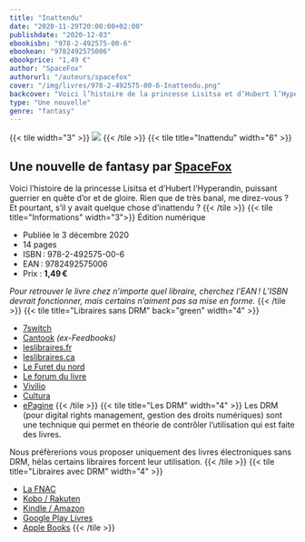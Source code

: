 ```yaml
---
title: "Inattendu"
date: "2020-11-29T20:00:00+02:00"
publishdate: "2020-12-03"
ebookisbn: "978-2-492575-00-6"
ebookean: "9782492575006"
ebookprice: "1,49 €"
author: "SpaceFox"
authorurl: "/auteurs/spacefox"
cover: "/img/livres/978-2-492575-00-6-Inattendu.png"
backcover: "Voici l’histoire de la princesse Lisitsa et d’Hubert l’Hyperandin, puissant guerrier en quête d’or et de gloire. Rien que de très banal, me direz-vous ? Et pourtant, s’il y avait quelque chose d’inattendu ?"
type: "Une nouvelle"
genre: "fantasy"
---
```


{{< tile width="3" >}}
![](/img/livres/978-2-492575-00-6-Inattendu.png)
{{< /tile >}}
{{< tile title="Inattendu" width="6" >}}
## Une nouvelle de fantasy par [SpaceFox](/auteurs/spacefox)
Voici l’histoire de la princesse Lisitsa et d’Hubert l’Hyperandin, puissant guerrier en quête d’or et de gloire. Rien que de très banal, me direz-vous ? Et pourtant, s’il y avait quelque chose d’inattendu ?
{{< /tile >}}
{{< tile title="Informations" width="3">}}
Édition numérique
- Publiée le 3 décembre 2020
- 14 pages
- ISBN : 978-2-492575-00-6
- EAN : 9782492575006
- Prix : **1,49 €**

_Pour retrouver le livre chez n’importe quel libraire, cherchez l’EAN ! L’ISBN devrait fonctionner, mais certains n’aiment pas sa mise en forme._
{{< /tile >}}
{{< tile title="Libraires sans DRM" back="green" width="4" >}}
- [7switch](https://www.7switch.com/fr/ebook/9782492575006/inattendu)
- [Cantook](https://market.cantook.com/item/3672961) _(ex-Feedbooks)_
- [leslibraires.fr](https://www.leslibraires.fr/ebook/9782492575006/inattendu-spacefox-editions-du-renard-spatial)
- [leslibraires.ca](https://www.leslibraires.ca/livres/inattendu-spacefox-9782492575006.html)
- [Le Furet du nord](https://www.furet.com/ebooks/inattendu-spacefox-9782492575006_9782492575006_2.html)
- [Le forum du livre](https://www.librairieforumdulivre.fr/ebook/9782492575006/inattendu-spacefox-editions-du-renard-spatial)
- [Vivilio](https://shop.vivlio.com/product/9782492575006_9782492575006_2/inattendu)
- [Cultura](https://www.cultura.com/p-inattendu-3476232.html)
- [ePagine](https://www.epagine.fr/ebook/9782492575006-inattendu-spacefox/)
{{< /tile >}}
{{< tile title="Les DRM" width="4" >}}
Les DRM (pour digital rights management, gestion des droits numériques) sont une technique qui permet en théorie de contrôler l’utilisation qui est faite des livres.

Nous préfèrerions vous proposer uniquement des livres électroniques sans DRM, hélas certains libraires forcent leur utilisation.
{{< /tile >}}
{{< tile title="Libraires avec DRM" width="4" >}}
- [La FNAC](https://www.fnac.com/livre-numerique/a15545640/Spacefox-Inattendu)
- [Kobo / Rakuten](https://www.kobo.com/fr/fr/ebook/inattendu-2)
- [Kindle / Amazon](https://www.amazon.fr/Inattendu-Spacefox-ebook/dp/B08PVRJZBJ/)
- [Google Play Livres](https://play.google.com/store/books/details?id=ozMNEAAAQBAJ)
- [Apple Books](https://books.apple.com/fr/book/inattendu/id1543691795)
{{< /tile >}}